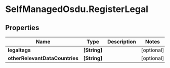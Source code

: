 # SelfManagedOsdu.RegisterLegal

## Properties
Name | Type | Description | Notes
------------ | ------------- | ------------- | -------------
**legaltags** | **[String]** |  | [optional] 
**otherRelevantDataCountries** | **[String]** |  | [optional] 


